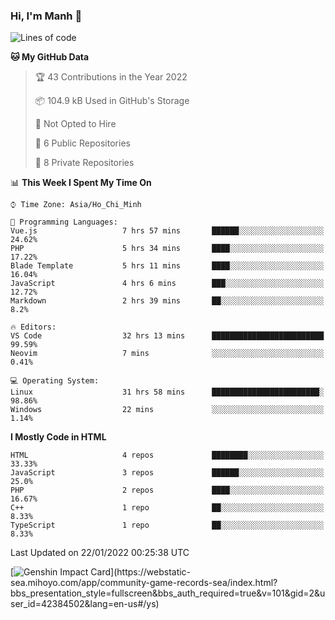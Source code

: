 ### Hi, I'm Manh 👋

<!--START_SECTION:waka-->
![Lines of code](https://img.shields.io/badge/From%20Hello%20World%20I%27ve%20Written-2%20Million%20lines%20of%20code-blue)

**🐱 My GitHub Data** 

> 🏆 43 Contributions in the Year 2022
 > 
> 📦 104.9 kB Used in GitHub's Storage 
 > 
> 🚫 Not Opted to Hire
 > 
> 📜 6 Public Repositories 
 > 
> 🔑 8 Private Repositories  
 > 
📊 **This Week I Spent My Time On** 

```text
⌚︎ Time Zone: Asia/Ho_Chi_Minh

💬 Programming Languages: 
Vue.js                   7 hrs 57 mins       ██████░░░░░░░░░░░░░░░░░░░   24.62% 
PHP                      5 hrs 34 mins       ████░░░░░░░░░░░░░░░░░░░░░   17.22% 
Blade Template           5 hrs 11 mins       ████░░░░░░░░░░░░░░░░░░░░░   16.04% 
JavaScript               4 hrs 6 mins        ███░░░░░░░░░░░░░░░░░░░░░░   12.72% 
Markdown                 2 hrs 39 mins       ██░░░░░░░░░░░░░░░░░░░░░░░   8.2%

🔥 Editors: 
VS Code                  32 hrs 13 mins      █████████████████████████   99.59% 
Neovim                   7 mins              ░░░░░░░░░░░░░░░░░░░░░░░░░   0.41%

💻 Operating System: 
Linux                    31 hrs 58 mins      ████████████████████████░   98.86% 
Windows                  22 mins             ░░░░░░░░░░░░░░░░░░░░░░░░░   1.14%

```

**I Mostly Code in HTML** 

```text
HTML                     4 repos             ████████░░░░░░░░░░░░░░░░░   33.33% 
JavaScript               3 repos             ██████░░░░░░░░░░░░░░░░░░░   25.0% 
PHP                      2 repos             ████░░░░░░░░░░░░░░░░░░░░░   16.67% 
C++                      1 repo              ██░░░░░░░░░░░░░░░░░░░░░░░   8.33% 
TypeScript               1 repo              ██░░░░░░░░░░░░░░░░░░░░░░░   8.33%

```



 Last Updated on 22/01/2022 00:25:38 UTC
<!--END_SECTION:waka-->

[![Genshin Impact Card](https://api.mn07.xyz/genshin/card/42384502?)](https://webstatic-sea.mihoyo.com/app/community-game-records-sea/index.html?bbs_presentation_style=fullscreen&bbs_auth_required=true&v=101&gid=2&user_id=42384502&lang=en-us#/ys)
